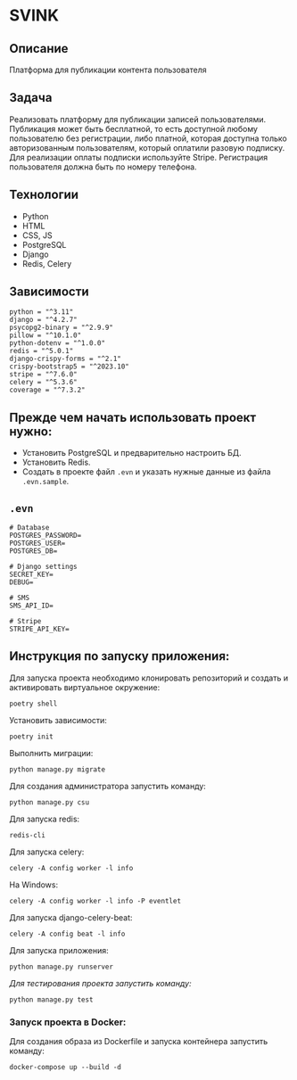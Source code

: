 # SVINK

## Описание

Платформа для публикации контента пользователя

## Задача

Реализовать платформу для публикации записей пользователями. Публикация может быть бесплатной, то есть доступной любому
пользователю без регистрации, либо платной, которая доступна только авторизованным пользователям, который оплатили
разовую подписку. Для реализации оплаты подписки используйте Stripe. Регистрация пользователя должна быть по номеру
телефона.

## Технологии

* Python 
* HTML 
* CSS, JS
* PostgreSQL
* Django 
* Redis, Celery

## Зависимости
```
python = "^3.11"
django = "^4.2.7"
psycopg2-binary = "^2.9.9"
pillow = "^10.1.0"
python-dotenv = "^1.0.0"
redis = "^5.0.1"
django-crispy-forms = "^2.1"
crispy-bootstrap5 = "^2023.10"
stripe = "^7.6.0"
celery = "^5.3.6"
coverage = "^7.3.2"
```

## Прежде чем начать использовать проект нужно:
* Установить PostgreSQL и предварительно настроить БД.
* Установить Redis.
* Создать в проекте файл `.evn` и указать нужные данные из файла `.evn.sample`.
## `.evn`
```
# Database
POSTGRES_PASSWORD=
POSTGRES_USER=
POSTGRES_DB=

# Django settings
SECRET_KEY=
DEBUG=

# SMS
SMS_API_ID=

# Stripe
STRIPE_API_KEY=
```
## Инструкция по запуску приложения:
Для запуска проекта необходимо клонировать репозиторий и создать и активировать виртуальное окружение: 
```
poetry shell
```
Установить зависимости:
```
poetry init
```
Выполнить миграции:
```
python manage.py migrate
```

Для создания администратора запустить команду:

```
python manage.py csu
```

Для запуска redis:

```
redis-cli
```

Для запуска celery:

```
celery -A config worker -l info
```
На Windows:
```
celery -A config worker -l info -P eventlet 
```

Для запуска django-celery-beat:

```
celery -A config beat -l info
```

Для запуска приложения:

```
python manage.py runserver
```

_Для тестирования проекта запустить команду:_

```
python manage.py test
```
### Запуск проекта в Docker:

Для создания образа из Dockerfile и запуска контейнера запустить команду:
```
docker-compose up --build -d
```
